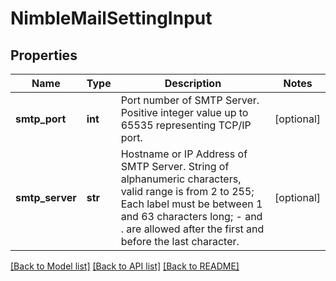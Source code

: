# NimbleMailSettingInput

## Properties
Name | Type | Description | Notes
------------ | ------------- | ------------- | -------------
**smtp_port** | **int** | Port number of SMTP Server. Positive integer value up to 65535 representing TCP/IP port. | [optional] 
**smtp_server** | **str** | Hostname or IP Address of SMTP Server. String of alphanumeric characters, valid range is from 2 to 255; Each label must be between 1 and 63 characters long; - and . are allowed after the first and before the last character. | [optional] 

[[Back to Model list]](../README.md#documentation-for-models) [[Back to API list]](../README.md#documentation-for-api-endpoints) [[Back to README]](../README.md)


